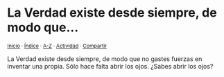 # La Verdad existe desde siempre, de modo que...
<sup>[Inicio](../../../../index.md) · [Índice](../../../../indices/apotegmas.md) · [A-Z](../../../../indices/alfabetico.md) · [Actividad](../../../../indices/actividad.md) · [Compartir](https://x.com/intent/tweet?text=Apotegmas%3A%20La%20Verdad%20existe%20desde%20siempre%2C%20de%20modo%20que...%0A%E2%86%92%20https%3A%2F%2Fjucardus.github.io%2Fcontenido%2Fl%2Fa%2Fv%2Fla-verdad-existe-desde-siempre.html%0A%0A%23aptgms_jucardus%0A%40jucardus)</sup>

La Verdad existe desde siempre, de modo que no gastes fuerzas en inventar una propia. Sólo hace falta abrir los ojos. ¿Sabes abrir los ojos?
